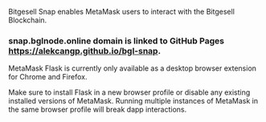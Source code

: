 
Bitgesell Snap enables MetaMask users to interact with the Bitgesell Blockchain.

### snap.bglnode.online domain is linked to GitHub Pages https://alekcangp.github.io/bgl-snap.

MetaMask Flask is currently only available as a desktop browser extension for Chrome and Firefox.

Make sure to install Flask in a new browser profile or disable any existing installed versions of MetaMask. Running multiple instances of MetaMask in the same browser profile will break dapp interactions.
